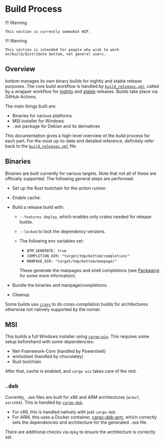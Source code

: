 # Build Process

!!! Warning

    This section is currently somewhat WIP.

!!! Warning

    This section is intended for people who wish to work on/build/distribute bottom, not general users.

## Overview

bottom manages its own binary builds for nightly and stable release purposes. The core build workflow is handled by [`build_releases.yml`](https://github.com/ClementTsang/bottom/blob/main/.github/workflows/build_releases.yml), called by a wrapper workflow for [nightly](https://github.com/ClementTsang/bottom/blob/main/.github/workflows/nightly.yml) and [stable](https://github.com/ClementTsang/bottom/blob/main/.github/workflows/deployment.yml) releases. Builds take place via GitHub Actions.

The main things built are:

- Binaries for various platforms
- MSI installer for Windows
- `.deb` package for Debian and its derivatives

This documentation gives a high-level overview of the build process for each part. For the most up-to-date and detailed reference, definitely refer back to the [`build_releases.yml`](https://github.com/ClementTsang/bottom/blob/main/.github/workflows/build_releases.yml) file.

## Binaries

Binaries are built currently for various targets. Note that not all of these are officially supported. The following general steps are performed:

- Set up the Rust toolchain for the action runner.
- Enable cache.
- Build a release build with:

  - `--features deploy`, which enables only crates needed for release builds.
  - `--locked` to lock the dependency versions.
  - The following env variables set:

    - `BTM_GENERATE: true`
    - `COMPLETION_DIR: "target/tmp/bottom/completion/"`
    - `MANPAGE_DIR: "target/tmp/bottom/manpage/"`

    These generate the manpages and shell completions (see [Packaging](../packaging-and-distribution.md) for some more information).

- Bundle the binaries and manpage/completions.
- Cleanup.

Some builds use [`cross`](https://github.com/cross-rs/cross) to do cross-compilation builds for architectures otherwise not natively supported by the runner.

## MSI

This builds a full Windows installer using [`cargo-wix`](https://github.com/volks73/cargo-wix). This requires some setup beforehand with some dependencies:

- Net-Framework-Core (handled by Powershell)
- wixtoolset (handled by chocolatey)
- Rust toolchain

After that, cache is enabled, and `cargo wix` takes care of the rest.

## `.deb`

Currently, `.deb` files are built for x86 and ARM architectures (`armv7`, `aarch64`). This is handled by [`cargo-deb`](https://crates.io/crates/cargo-deb).

- For x86, this is handled natively with just `cargo-deb`.
- For ARM, this uses a Docker container, [cargo-deb-arm](https://github.com/ClementTsang/cargo-deb-arm), which correctly sets the dependencies and architecture for the generated `.deb` file.

There are additional checks via `dpkg` to ensure the architecture is correctly set.
